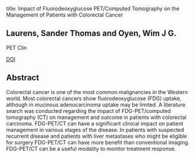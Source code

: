 title: Impact of Fluorodeoxyglucose PET/Computed Tomography on the Management of Patients with Colorectal Cancer

## Laurens, Sander Thomas and Oyen, Wim J G.
PET Clin

<a href="https://doi.org/10.1016/j.cpet.2015.03.007">DOI</a>

## Abstract
Colorectal cancer is one of the most common malignancies in the Western world. Most colorectal cancers show fluorodeoxyglucose (FDG) uptake, although in mucinous adenocarcinoma uptake may be limited. A literature search was conducted regarding the impact of FDG-PET/computed tomography (CT) on management and outcome in patients with colorectal carcinoma. FDG-PET/CT can have a significant clinical impact on patient management in various stages of the disease. In patients with suspected recurrent disease and patients with liver metastases who might be eligible for surgery FDG-PET/CT can have more benefit than conventional imaging. FDG-PET/CT can be a useful modality to monitor treatment response.

